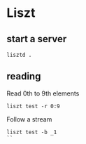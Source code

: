# Liszt

## start a server

```
lisztd .
```

## reading

Read 0th to 9th elements

```
liszt test -r 0:9
```

Follow a stream

```
liszt test -b _1
``

